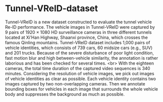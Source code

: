 # Tunnel-VReID-dataset

Tunnel-VReID is a new dataset constructed to evaluate the tunnel vehicle Re-ID performance. The vehicle images in Tunnel-VReID were captured by 9 pairs of 1920 × 1080 HD surveillance cameras in three different tunnels located at Xi’Han Highway, Shaanxi province, China, which crosses the famous Qinling mountains. Tunnel-VReID dataset includes 1,000 pairs of vehicle identities, which consists of 739 cars, 60 midsize cars (e.g., SUV) and 201 trucks. Because of the severe disturbance of poor light condition, fast motion blur and high between-vehicle similarity, the annotation is rather laborious and has been checked for several times.
\<br> 
With the eighteen cameras, the total time duration of the captured video sequences is 340 minutes. Considering the resolution
of vehicle images, we pick out images of vehicle identities as clear as possible. Each vehicle identity contains two images captured by two non-overlapping cameras. Then we annotate bounding boxes for vehicles in each image that surrounds the whole vehicle body and suppresses the background as much as possible.
